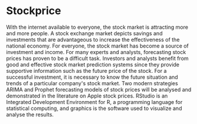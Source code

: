 # Stockprice
With the internet available to everyone, the stock market is attracting more and more people. A stock exchange market depicts savings and investments that are advantageous to increase the effectiveness of the national economy. For everyone, the stock market has become a source of investment and income. For many experts and analysts, forecasting stock prices has proven to be a difficult task. Investors and analysts benefit from good and effective stock market prediction systems since they provide supportive information such as the future price of the stock. For a successful investment, it is necessary to know the future situation and trends of a particular company's stock market. Two modern strategies ARIMA and Prophet forecasting models of stock prices will be analysed and demonstrated in the literature on Apple stock prices. RStudio is an Integrated Development Environment for R, a programming language for statistical computing, and graphics is the software used to visualize and analyse the results.

